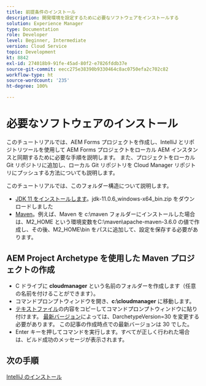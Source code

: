 ```yaml
---
title: 前提条件のインストール
description: 開発環境を設定するために必要なソフトウェアをインストールする
solution: Experience Manager
type: Documentation
role: Developer
level: Beginner, Intermediate
version: Cloud Service
topic: Development
kt: 8842
exl-id: 274018b9-91fe-45ad-80f2-e7826fddb37e
source-git-commit: eecc275e38390b9330464c8ac0750efa2c702c82
workflow-type: ht
source-wordcount: '235'
ht-degree: 100%

---
```


# 必要なソフトウェアのインストール

このチュートリアルでは、AEM Forms プロジェクトを作成し、IntelliJ とリポジトリツールを使用して AEM Forms プロジェクトをローカル AEM インスタンスと同期するために必要な手順を説明します。 また、プロジェクトをローカル Git リポジトリに追加し、ローカル Git リポジトリを Cloud Manager リポジトリにプッシュする方法についても説明します。





このチュートリアルでは、このフォルダー構造について説明します。

* [JDK 11 をインストールします](https://www.oracle.com/java/technologies/downloads/#java11-windows)。jdk-11.0.6_windows-x64_bin.zip をダウンロードしました
* [Maven](https://maven.apache.org/guides/getting-started/windows-prerequisites.html)。例えば、Maven を c:\maven フォルダーにインストールした場合は、M2_HOME という環境変数をC:\maven\apache-maven-3.6.0 の値で作成し、その後、M2_HOME\bin をパスに追加して、設定を保存する必要があります。

## AEM Project Archetype を使用した Maven プロジェクトの作成

* C ドライブに **cloudmanager** という名前のフォルダーを作成します（任意の名前を付けることができます）。
* コマンドプロンプトウィンドウを開き、**c:\cloudmanager** に移動します。 
* [テキストファイル](assets/creating-maven-project.txt)の内容をコピーしてコマンドプロンプトウィンドウに貼り付けます。 [最新バージョン](https://github.com/adobe/aem-project-archetype/releases)によっては、DarchetypeVersion=30 を変更する必要があります。 この記事の作成時点での最新バージョンは 30 でした。
* Enter キーを押してコマンドを実行します。すべてが正しく行われた場合は、ビルド成功のメッセージが表示されます。

## 次の手順

[IntelliJ のインストール](./intellij-set-up.md)